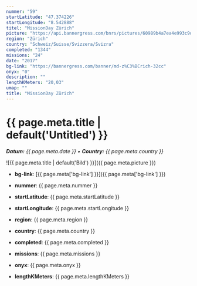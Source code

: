```yaml
---
nummer: "59"
startLatitude: "47.374226"
startLongitude: "8.542888"
titel: "MissionDay Zürich"
picture: "https://api.bannergress.com/bnrs/pictures/60989b4a7ea4e993c9d23756812cb691"
region: "Zürich"
country: "Schweiz/Suisse/Svizzera/Svizra"
completed: "1344"
missions: "24"
date: "2017"
bg-link: "https://bannergress.com/banner/md-z%C3%BCrich-32cc"
onyx: "0"
description: ""
lengthKMeters: "20,03"
umap: ""
title: "MissionDay Zürich"
---
```

# {{ page.meta.title | default('Untitled') }}

_**Datum:** {{ page.meta.date }} • **Country:** {{ page.meta.country }}_

![{{ page.meta.title | default('Bild') }}]({{ page.meta.picture }})

- **bg-link**: [{{ page.meta['bg-link'] }}]({{ page.meta['bg-link'] }})

- **nummer**: {{ page.meta.nummer }}
- **startLatitude**: {{ page.meta.startLatitude }}
- **startLongitude**: {{ page.meta.startLongitude }}
- **region**: {{ page.meta.region }}
- **country**: {{ page.meta.country }}
- **completed**: {{ page.meta.completed }}
- **missions**: {{ page.meta.missions }}
- **onyx**: {{ page.meta.onyx }}
- **lengthKMeters**: {{ page.meta.lengthKMeters }}
